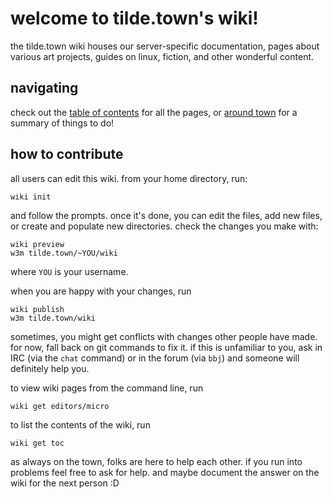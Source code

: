 # welcome to tilde.town's wiki!

the tilde.town wiki houses our server-specific documentation, pages about
various art projects, guides on linux, fiction, and other wonderful content.

## navigating

check out the [table of contents](toc.html) for all the pages, or [around
town](around_town.html) for a summary of things to do!

## how to contribute

all users can edit this wiki. from your home directory, run:

    wiki init

and follow the prompts. once it's done, you can edit the files, add new files,
or create and populate new directories. check the changes you make with:

    wiki preview
    w3m tilde.town/~YOU/wiki

where `YOU` is your username.

when you are happy with your changes, run

    wiki publish
    w3m tilde.town/wiki

sometimes, you might get conflicts with changes other people have made. for
now, fall back on git commands to fix it. if this is unfamiliar to you, ask in
IRC (via the `chat` command) or in the forum (via `bbj`) and someone will
definitely help you.

to view wiki pages from the command line, run

    wiki get editors/micro

to list the contents of the wiki, run

    wiki get toc

as always on the town, folks are here to help each other. if you run into
problems feel free to ask for help. and maybe document the answer on the wiki
for the next person :D
